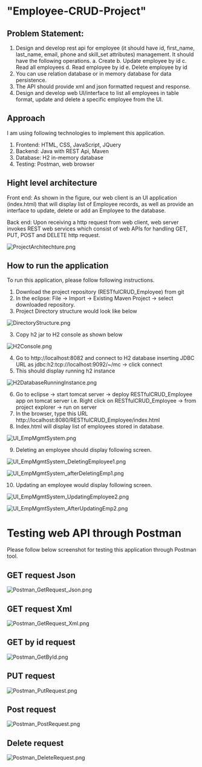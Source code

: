 # "Employee-CRUD-Project"

## Problem Statement:

1.	Design and develop rest api for employee (it should have id, first_name, last_name, email, phone and skill_set attributes) management. It should have the following operations.
a.	Create
b.	Update employee by id
c.	Read all employees
d.	Read employee by id
e.	Delete employee by id
 
2.	You can use relation database or in memory database for data persistence. 
3.	The API should provide xml and json formatted request and response.
4.	Design and develop web UI/interface to list all employees in table format, update and delete a specific employee from the UI.

## Approach
I am using following technologies to implement this application.
1.	Frontend:  HTML, CSS, JavaScript, JQuery
2.	Backend: Java with REST Api, Maven
3.	Database: H2 in-memory database
4.	Testing: Postman, web browser 

## Hight level architecture
Front end: As shown in the figure, our web client is an UI application (index.html) that will display list of Employee records, as well as provide an interface to update, delete or add an Employee to the database.

Back end: Upon receiving a http request from web client, web server invokes REST web services which consist of web APIs for handling GET, PUT, POST and DELETE http request.

![ProjectArchitechture.png](https://github.com/poonamphate/Employee-CRUD-Project/blob/master/Images/ProjectArchitechture.png)

## How to run the application

To run this application, please follow following instructions.

1.	Download the project repository (RESTfulCRUD_Employee) from git
2.	In the eclipse: File -> Import -> Existing Maven Project -> select downloaded repository. 
3.  Project Directory structure would look like below 

![DirectoryStructure.png](https://github.com/poonamphate/Employee-CRUD-Project/blob/master/DirectoryStructure.png)

3.	Copy h2 jar to H2 console as shown below 

![H2Console.png](https://github.com/poonamphate/Employee-CRUD-Project/blob/master/Images/H2Console.png)

4.	Go to http://localhost:8082 and connect to H2 database inserting JDBC URL as jdbc:h2:tcp://localhost:9092/~/mc -> click connect
5.	This should display running h2 instance

![H2DatabaseRunningInstance.png](https://github.com/poonamphate/Employee-CRUD-Project/blob/master/Images/H2DatabaseRunningInstance.png)

6.	Go to eclipse -> start tomcat server -> deploy RESTfulCRUD_Employee app on tomcat server i.e. Right click on RESTfulCRUD_Employee -> from project explorer -> run on server
7.	In the browser, type this URL  http://localhost:8080/RESTfulCRUD_Employee/index.html
8.	Index.html will display list of employees stored in database. 

![UI_EmpMgmtSystem.png](https://github.com/poonamphate/Employee-CRUD-Project/blob/master/Images/UI_EmpMgmtSystem.png)

9.	Deleting an employee should display following screen.

![UI_EmpMgmtSystem_DeletingEmployee1.png](https://github.com/poonamphate/Employee-CRUD-Project/blob/master/Images/UI_EmpMgmtSystem_DeletingEmployee1.png)

![UI_EmpMgmtSystem_afterDeletingEmp1.png](https://github.com/poonamphate/Employee-CRUD-Project/blob/master/Images/UI_EmpMgmtSystem_afterDeletingEmp1.png)

10.	Updating an employee would display following screen.

![UI_EmpMgmtSystem_UpdatingEmployee2.png](https://github.com/poonamphate/Employee-CRUD-Project/blob/master/Images/UI_EmpMgmtSystem_UpdatingEmployee2.png)

![UI_EmpMgmtSystem_AfterUpdatingEmp2.png](https://github.com/poonamphate/Employee-CRUD-Project/blob/master/Images/UI_EmpMgmtSystem_AfterUpdatingEmp2.png)

# Testing web API through Postman
Please follow below screenshot for testing this application through Postman tool.

## GET request Json

![Postman_GetRequest_Json.png](https://github.com/poonamphate/Employee-CRUD-Project/blob/master/Images/Postman_GetRequest_Json.png)

## GET request Xml

![Postman_GetRequest_Xml.png](https://github.com/poonamphate/Employee-CRUD-Project/blob/master/Images/Postman_GetRequest_Xml.png)

## GET by id request 

![Postman_GetById.png](https://github.com/poonamphate/Employee-CRUD-Project/blob/master/Images/Postman_GetById.png)

## PUT request

![Postman_PutRequest.png](https://github.com/poonamphate/Employee-CRUD-Project/blob/master/Images/Postman_PutRequest.png)

## Post request

![Postman_PostRequest.png](https://github.com/poonamphate/Employee-CRUD-Project/blob/master/Images/Postman_PostRequest.png)

## Delete request

![Postman_DeleteRequest.png](https://github.com/poonamphate/Employee-CRUD-Project/blob/master/Images/Postman_DeleteRequest.png)




